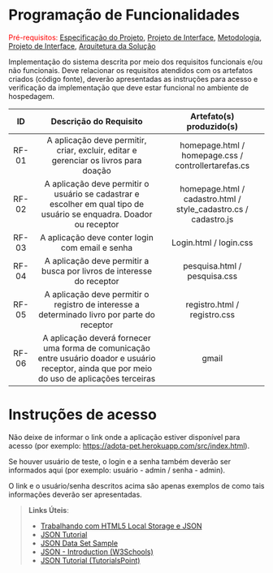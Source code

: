 # Programação de Funcionalidades

<span style="color:red">Pré-requisitos: <a href="2-Especificação do Projeto.md"> Especificação do Projeto</a></span>, <a href="3-Projeto de Interface.md"> Projeto de Interface</a>, <a href="4-Metodologia.md"> Metodologia</a>, <a href="3-Projeto de Interface.md"> Projeto de Interface</a>, <a href="5-Arquitetura da Solução.md"> Arquitetura da Solução</a>

Implementação do sistema descrita por meio dos requisitos funcionais e/ou não funcionais. Deve relacionar os requisitos atendidos com os artefatos criados (código fonte), deverão apresentadas as instruções para acesso e verificação da implementação que deve estar funcional no ambiente de hospedagem.

|ID        | Descrição do Requisito   | Artefato(s) produzido(s)   |
| :------: | :----------------------: | :------------------------: | 
| RF-01    |  A aplicação deve permitir, criar, excluir, editar e gerenciar os livros para doação  | homepage.html / homepage.css / controllertarefas.cs |  
| RF-02    | A aplicação deve permitir o usuário se cadastrar e escolher em qual tipo de usuário se enquadra. Doador ou receptor  | homepage.html / cadastro.html / style_cadastro.cs / cadastro.js|
| RF-03    |  A aplicação deve conter login com email e senha  |  Login.html / login.css |
| RF-04    |  A aplicação deve permitir a busca por livros de interesse do receptor | pesquisa.html / pesquisa.css |
| RF-05    |  A aplicação deve permitir o registro de interesse a determinado livro por parte do receptor  | registro.html / registro.css
| RF-06    |  A aplicação deverá fornecer uma forma de comunicação entre usuário doador e usuário receptor, ainda que por meio do uso de aplicações terceiras  | gmail |

# Instruções de acesso

Não deixe de informar o link onde a aplicação estiver disponível para acesso (por exemplo: https://adota-pet.herokuapp.com/src/index.html).

Se houver usuário de teste, o login e a senha também deverão ser informados aqui (por exemplo: usuário - admin / senha - admin).

O link e o usuário/senha descritos acima são apenas exemplos de como tais informações deverão ser apresentadas.

> **Links Úteis**:
>
> - [Trabalhando com HTML5 Local Storage e JSON](https://www.devmedia.com.br/trabalhando-com-html5-local-storage-e-json/29045)
> - [JSON Tutorial](https://www.w3resource.com/JSON)
> - [JSON Data Set Sample](https://opensource.adobe.com/Spry/samples/data_region/JSONDataSetSample.html)
> - [JSON - Introduction (W3Schools)](https://www.w3schools.com/js/js_json_intro.asp)
> - [JSON Tutorial (TutorialsPoint)](https://www.tutorialspoint.com/json/index.htm)
